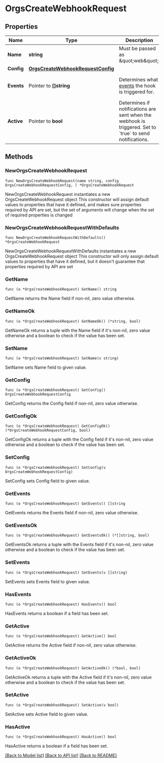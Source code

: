# OrgsCreateWebhookRequest

## Properties

Name | Type | Description | Notes
------------ | ------------- | ------------- | -------------
**Name** | **string** | Must be passed as \&quot;web\&quot;. | 
**Config** | [**OrgsCreateWebhookRequestConfig**](OrgsCreateWebhookRequestConfig.md) |  | 
**Events** | Pointer to **[]string** | Determines what [events](https://docs.github.com/webhooks/event-payloads) the hook is triggered for. | [optional] [default to ["push"]]
**Active** | Pointer to **bool** | Determines if notifications are sent when the webhook is triggered. Set to &#x60;true&#x60; to send notifications. | [optional] [default to true]

## Methods

### NewOrgsCreateWebhookRequest

`func NewOrgsCreateWebhookRequest(name string, config OrgsCreateWebhookRequestConfig, ) *OrgsCreateWebhookRequest`

NewOrgsCreateWebhookRequest instantiates a new OrgsCreateWebhookRequest object
This constructor will assign default values to properties that have it defined,
and makes sure properties required by API are set, but the set of arguments
will change when the set of required properties is changed

### NewOrgsCreateWebhookRequestWithDefaults

`func NewOrgsCreateWebhookRequestWithDefaults() *OrgsCreateWebhookRequest`

NewOrgsCreateWebhookRequestWithDefaults instantiates a new OrgsCreateWebhookRequest object
This constructor will only assign default values to properties that have it defined,
but it doesn't guarantee that properties required by API are set

### GetName

`func (o *OrgsCreateWebhookRequest) GetName() string`

GetName returns the Name field if non-nil, zero value otherwise.

### GetNameOk

`func (o *OrgsCreateWebhookRequest) GetNameOk() (*string, bool)`

GetNameOk returns a tuple with the Name field if it's non-nil, zero value otherwise
and a boolean to check if the value has been set.

### SetName

`func (o *OrgsCreateWebhookRequest) SetName(v string)`

SetName sets Name field to given value.


### GetConfig

`func (o *OrgsCreateWebhookRequest) GetConfig() OrgsCreateWebhookRequestConfig`

GetConfig returns the Config field if non-nil, zero value otherwise.

### GetConfigOk

`func (o *OrgsCreateWebhookRequest) GetConfigOk() (*OrgsCreateWebhookRequestConfig, bool)`

GetConfigOk returns a tuple with the Config field if it's non-nil, zero value otherwise
and a boolean to check if the value has been set.

### SetConfig

`func (o *OrgsCreateWebhookRequest) SetConfig(v OrgsCreateWebhookRequestConfig)`

SetConfig sets Config field to given value.


### GetEvents

`func (o *OrgsCreateWebhookRequest) GetEvents() []string`

GetEvents returns the Events field if non-nil, zero value otherwise.

### GetEventsOk

`func (o *OrgsCreateWebhookRequest) GetEventsOk() (*[]string, bool)`

GetEventsOk returns a tuple with the Events field if it's non-nil, zero value otherwise
and a boolean to check if the value has been set.

### SetEvents

`func (o *OrgsCreateWebhookRequest) SetEvents(v []string)`

SetEvents sets Events field to given value.

### HasEvents

`func (o *OrgsCreateWebhookRequest) HasEvents() bool`

HasEvents returns a boolean if a field has been set.

### GetActive

`func (o *OrgsCreateWebhookRequest) GetActive() bool`

GetActive returns the Active field if non-nil, zero value otherwise.

### GetActiveOk

`func (o *OrgsCreateWebhookRequest) GetActiveOk() (*bool, bool)`

GetActiveOk returns a tuple with the Active field if it's non-nil, zero value otherwise
and a boolean to check if the value has been set.

### SetActive

`func (o *OrgsCreateWebhookRequest) SetActive(v bool)`

SetActive sets Active field to given value.

### HasActive

`func (o *OrgsCreateWebhookRequest) HasActive() bool`

HasActive returns a boolean if a field has been set.


[[Back to Model list]](../README.md#documentation-for-models) [[Back to API list]](../README.md#documentation-for-api-endpoints) [[Back to README]](../README.md)


